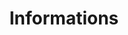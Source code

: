 ---
title: "Informations"
description: "Les dernières mises à jour et informations à propos des facilités FIP."
---